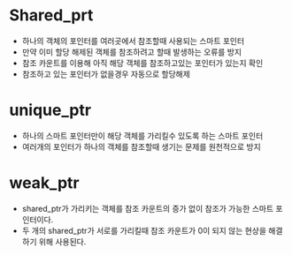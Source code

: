 # Shared_prt
  - 하나의 객체의 포인터를 여러곳에서 참조할때 사용되는 스마트 포인터
  - 만약 이미 할당 해제된 객체를 참조하려고 할때 발생하는 오류를 방지
  - 참조 카운트를 이용해 아직 해당 객체를 참조하고있는 포인터가 있는지 확인
  - 참조하고 있는 포인터가 없을경우 자동으로 할당해제

# unique_ptr
  - 하나의 스마트 포인터만이 해당 객체를 가리킬수 있도록 하는 스마트 포인터
  - 여러개의 포인터가 하나의 객체를 참조할때 생기는 문제를 원천적으로 방지

# weak_ptr
  - shared_ptr가 가리키는 객체를 참조 카운트의 증가 없이 참조가 가능한 스마트 포인터이다.
  - 두 개의 shared_ptr가 서로를 가리킬때 참조 카운트가 0이 되지 않는 현상을 해결하기 위해 사용된다.
